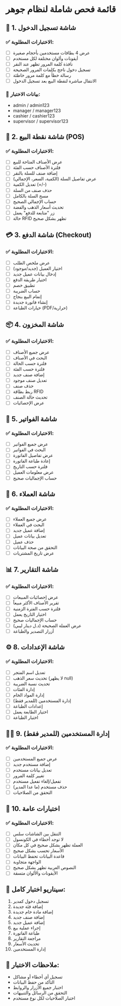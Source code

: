 # قائمة فحص شاملة لنظام جوهر

## 🔐 1. شاشة تسجيل الدخول
### ✅ الاختبارات المطلوبة:
- [ ] عرض 4 بطاقات مستخدمين بأحجام صغيرة
- [ ] أيقونات وألوان مختلفة لكل مستخدم
- [ ] نافذة كلمة المرور تظهر عند النقر
- [ ] تسجيل دخول ناجح بكلمات المرور الصحيحة
- [ ] رسالة خطأ مع كلمة مرور خاطئة
- [ ] الانتقال مباشرة لنقطة البيع بعد تسجيل الدخول

### 👤 بيانات الاختبار:
- admin / admin123
- manager / manager123  
- cashier / cashier123
- supervisor / supervisor123

## 🛒 2. شاشة نقطة البيع (POS)
### ✅ الاختبارات المطلوبة:
- [ ] عرض الأصناف المتاحة للبيع
- [ ] فلترة الأصناف حسب الفئة
- [ ] إضافة صنف للسلة بالنقر
- [ ] عرض تفاصيل السلة (الكمية، السعر، الإجمالي)
- [ ] تعديل الكمية (+/-)
- [ ] حذف صنف من السلة
- [ ] مسح السلة بالكامل
- [ ] حساب الإجمالي الصحيح
- [ ] تحديث أسعار الذهب والفضة
- [ ] زر "متابعة للدفع" يعمل
- [ ] حالة RFID تظهر بشكل صحيح

## 💳 3. شاشة الدفع (Checkout)
### ✅ الاختبارات المطلوبة:
- [ ] عرض ملخص الطلب
- [ ] اختيار العميل (جديد/موجود)
- [ ] إدخال بيانات عميل جديد
- [ ] اختيار طريقة الدفع
- [ ] تطبيق خصم
- [ ] حساب الضريبة
- [ ] إتمام البيع بنجاح
- [ ] إنشاء فاتورة جديدة
- [ ] خيارات الطباعة (PDF/حرارية)

## 📦 4. شاشة المخزون
### ✅ الاختبارات المطلوبة:
- [ ] عرض جميع الأصناف
- [ ] البحث في الأصناف
- [ ] فلترة حسب الحالة
- [ ] فلترة حسب الفئة
- [ ] إضافة صنف جديد
- [ ] تعديل صنف موجود
- [ ] حذف صنف
- [ ] ربط بطاقة RFID
- [ ] تحديث حالة الصنف
- [ ] عرض الإحصائيات

## 🧾 5. شاشة الفواتير
### ✅ الاختبارات المطلوبة:
- [ ] عرض جميع الفواتير
- [ ] البحث في الفواتير
- [ ] عرض تفاصيل الفاتورة
- [ ] إعادة طباعة الفاتورة
- [ ] فلترة حسب التاريخ
- [ ] عرض معلومات العميل
- [ ] حساب الإجماليات صحيح

## 👥 6. شاشة العملاء
### ✅ الاختبارات المطلوبة:
- [ ] عرض جميع العملاء
- [ ] البحث في العملاء
- [ ] إضافة عميل جديد
- [ ] تعديل بيانات عميل
- [ ] حذف عميل
- [ ] التحقق من صحة البيانات
- [ ] عرض تاريخ المشتريات

## 📊 7. شاشة التقارير
### ✅ الاختبارات المطلوبة:
- [ ] عرض إحصائيات المبيعات
- [ ] تقرير الأصناف الأكثر مبيعاً
- [ ] فلترة حسب الفترة الزمنية
- [ ] اختيار التاريخ يعمل
- [ ] حساب الإجماليات صحيح
- [ ] عرض العملة الصحيحة (د.ل دينار ليبي)
- [ ] أزرار التصدير والطباعة

## ⚙️ 8. شاشة الإعدادات
### ✅ الاختبارات المطلوبة:
- [ ] تعديل اسم المتجر
- [ ] تحديث سعر الذهب (لا يظهر null)
- [ ] تحديث نسبة الضريبة
- [ ] إدارة الفئات
- [ ] إدارة المواد الخام
- [ ] إدارة المستخدمين (للمدير فقط)
- [ ] إعدادات الطباعة
- [ ] اختيار الطابعة يعمل
- [ ] اختبار الطباعة

## 👨‍💼 9. إدارة المستخدمين (للمدير فقط)
### ✅ الاختبارات المطلوبة:
- [ ] عرض جميع المستخدمين
- [ ] إضافة مستخدم جديد
- [ ] تعديل بيانات مستخدم
- [ ] تغيير كلمة المرور
- [ ] تفعيل/إلغاء تفعيل مستخدم
- [ ] حذف مستخدم (ما عدا المدير)
- [ ] التحقق من الصلاحيات

## 🔧 10. اختبارات عامة
### ✅ الاختبارات المطلوبة:
- [ ] التنقل بين الشاشات سلس
- [ ] لا توجد أخطاء في الكونسول
- [ ] العملة تظهر بشكل صحيح في كل مكان
- [ ] الأسعار تحسب بشكل صحيح
- [ ] قاعدة البيانات تحفظ البيانات
- [ ] الواجهة متجاوبة
- [ ] النصوص العربية تظهر بشكل صحيح
- [ ] الأيقونات والألوان متسقة

## 🎯 سيناريو اختبار كامل:
1. تسجيل دخول كمدير
2. إضافة فئة جديدة
3. إضافة مادة خام جديدة  
4. إضافة صنف جديد
5. إضافة عميل جديد
6. إجراء عملية بيع
7. طباعة الفاتورة
8. مراجعة التقارير
9. تحديث الأسعار
10. إدارة المستخدمين

## 📝 ملاحظات الاختبار:
- تسجيل أي أخطاء أو مشاكل
- التأكد من حفظ البيانات
- اختبار جميع الأزرار والروابط
- التحقق من الرسائل والتنبيهات
- اختبار الصلاحيات لكل نوع مستخدم
